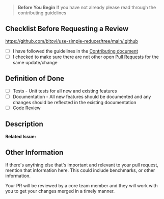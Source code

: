 > **Before You Begin**
> If you have not already please read through the contributing guidelines

## Checklist Before Requesting a Review

https://github.com/bitovi/use-simple-reducer/tree/main/.github

- [ ] I have followed the guidelines in the [Contributing document](../../tree/main/CONTRIBUTING.md)
- [ ] I checked to make sure there are not other open [Pull Requests](../../pulls) for the same update/change

## Definition of Done

- [ ] Tests - Unit tests for all new and existing features
- [ ] Documentation - All new features should be documented and any changes should be reflected in the existing documentation
- [ ] Code Review

## Description

**Related Issue:** <!-- This project requires an issue for all PRs, add the related issues here -->

<!-- Describe your changes in details -->

## Other Information

If there's anything else that's important and relevant to your pull request, mention that information here. This could include benchmarks, or other information.

Your PR will be reviewed by a core team member and they will work with you to get your changes merged in a timely manner.
